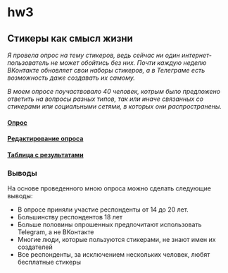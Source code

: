 # hw3
## Стикеры как смысл жизни
*Я провела опрос на тему стикеров, ведь сейчас ни один интернет-пользователь не может обойтись без них. Почти каждую неделю ВКонтакте обновляет свои наборы стикеров, а в Телеграме есть возможность даже создавать их самому.* 

*В моем опросе поучаствовало 40 человек, котрым было предложено ответить на вопросы разных типов, так или иначе связанных со стикерами или социальными сетями, в которых они распространены.*
#### [Опрос](https://goo.gl/forms/2r8FVKlbLK0Wxq9d2)
#### [Редактирование опроса](https://docs.google.com/forms/d/1R38y6kfB2YyLkNF31iYLVf0NpZBtq84dZkzpH9OgwP4/edit?usp=sharing)
#### [Таблица с результатами](https://docs.google.com/spreadsheets/d/1CSQku0q5zYwcGzlBCKWdCklz4WtGK0QZWfm6insdrIE/edit?usp=sharing)

### Выводы
На основе проведенного мною опроса можно сделать следующие выводы:
* В опросе приняли участие респонденты от 14 до 20 лет.
* Большинству респондентов 18 лет
* Больше половины опрошенных предпочитают использовать Telegram, а не ВКонтакте
* Многие люди, которые пользуются стикерами, не знают имен их создателей
* Все респонденты, за исключением нескольких человек, любят бесплатные стикеры
